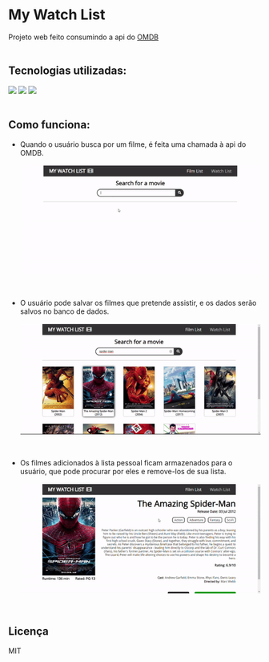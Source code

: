 # My Watch List
Projeto web feito consumindo a api do [OMDB](http://www.omdbapi.com/) <br/> <br/> 

## Tecnologias utilizadas: 

![](https://img.shields.io/badge/ReactJs-17.0.2-blue)
![](https://img.shields.io/badge/NodeJs-14.15.3-brightgreen)
![](https://img.shields.io/badge/MongoDB-3.4.24-brightgreen)
<br/> <br/>

## Como funciona:
- Quando o usuário busca por um filme, é feita uma chamada à api do OMDB. <br/> <br/>
![](/media/filmListSearch.gif)

<br/>

- O usuário pode salvar os filmes que pretende assistir, e os dados serão salvos no banco de dados. <br/> <br/>
![](/media/filmListDetails.gif)

<br/>

- Os filmes adicionados à lista pessoal ficam armazenados para o usuário, que pode procurar por eles e remove-los de sua lista. <br/> <br/>
![](/media/yourWatchList.gif)

<br/>

## Licença
MIT
